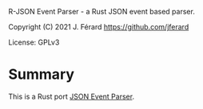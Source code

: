 R-JSON Event Parser - a Rust JSON event based parser.

Copyright (C) 2021 J. Férard <https://github.com/jferard>

License: GPLv3


# Summary
This is a Rust port [JSON Event Parser](https://github.com/jferard/JSONEventParser).